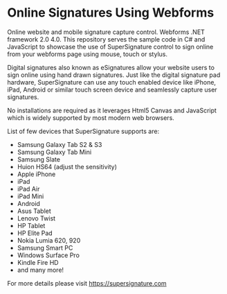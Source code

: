 # Online Signatures Using Webforms
Online website and mobile signature capture control. Webforms .NET framework 2.0 4.0.
This repository serves the sample code in C# and JavaScript to showcase the use of SuperSignature control to sign online from your webforms page using mouse, touch or stylus.

Digital signatures also known as eSignatures allow your website users to sign online using hand drawn signatures. Just like the digital signature pad hardware, SuperSignature
can use any touch enabled device like iPhone, iPad, Android or similar touch screen device and seamlessly capture user signatures.

No installations are required as it leverages Html5 Canvas and JavaScript which is widely supported by most modern web browsers.

List of few devices that SuperSignature supports are:

<ul>
 <li>Samsung Galaxy Tab S2 & S3</li>
 <li>Samsung Galaxy Tab Mini</li>
 <li>Samsung Slate</li>
 <li>Huion HS64 (adjust the sensitivity)</li>
 <li>Apple iPhone</li>
 <li>iPad</li>
 <li>iPad Air</li>
 <li>iPad Mini</li>
 <li>Android</li>
 <li>Asus Tablet</li>
 <li>Lenovo Twist</li>
 <li>HP Tablet</li>
 <li>HP Elite Pad</li>
 <li>Nokia Lumia 620, 920</li>
 <li>Samsung Smart PC</li>
 <li>Windows Surface Pro</li>
 <li>Kindle Fire HD</li>
 <li>and many more!</li>
</ul>

For more details please visit https://supersignature.com
